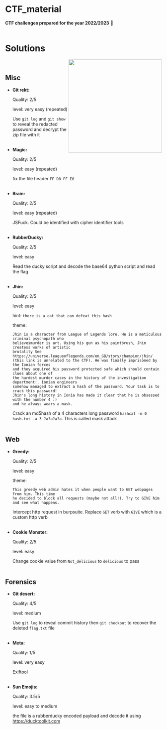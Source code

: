 # CTF_material

**CTF challenges prepared for the year 2022/2023** :space_invader:<br/><br/>
 
# Solutions

<img align="right" src="https://user-images.githubusercontent.com/35840617/171266140-a7f88018-c359-4ad1-955d-f96d54bfbdc1.png" width="300">
<br/>

## Misc
- **Git rekt:**

    Quality: 2/5
    
    level: very easy (repeated)

    Use `git log` and `git show` to reveal the redacted password and decrypt the zip file with it<br/><br/>

- **Magic:**

    Quality: 2/5
    
    level: easy (repeated)

    fix the file header `FF D8 FF E0`<br/><br/>
    
- **Brain:**

    Quality: 2/5
    
    level: easy (repeated)

    JSFuck. Could be identified with cipher identifier tools<br/><br/>
    
- **RubberDucky:**

    Quality: 2/5
    
    level: easy
    
    Read the ducky script and decode the base64 python script and read the flag<br/><br/> 

- **Jhin:**

    Quality: 2/5
    
    level: easy
    
    hint: `there is a cat that can defeat this hash`
    
    theme: 
    ```
    Jhin is a character from League of Legends lore. He is a meticulous criminal psychopath who 
    believesmurder is art. Using his gun as his paintbrush, Jhin createss works of artistic 
    brutality See https://universe.leagueoflegends.com/en_GB/story/champion/jhin/ 
    (this link is unrelated to the CTF). He was finally imprisoned by the Ionian forces 
    and they acquired his password protected safe which should contain clues about one of 
    the hardest murder cases in the history of the investigation department!. Ionian engineers 
    somehow managed to extract a hash of the password. Your task is to crack this password! 
    Jhin's long history in Ionia has made it clear that he is obsessed with the number 4 :) 
    and he always wears a mask.
    ```
    
    Crack an md5hash of a 4 characters long password `hashcat -m 0 hash.txt -a 3 ?a?a?a?a`. This is called mask attack<br/><br/>  

## Web
- **Greedy:**
   
   Quality: 2/5
   
   level: easy
   
   theme: 
    ```
    This greedy web admin hates it when people want to GET webpages from him. This time 
    he decided to block all requests (maybe not all!). Try to GIVE him and see what happens.
    ```

   Intercept http request in burpsuite. Replace `GET` verb with `GIVE` which is a custom http verb<br/><br/>

- **Cookie Monster:**
   
   Quality: 2/5
   
   level: easy

   Change cookie value from `Not_delicious` to `delicious` to pass<br/><br/>
    

## Forensics

- **Git desert:**

    Quality: 4/5
    
    level: medium

    Use `git log` to reveal commit history then `git checkout` to recover the deleted `flag.txt` file<br/><br/>


- **Meta:**

    Quality: 1/5
    
    level: very easy

    Exiftool<br/><br/>
   

- **Sun Emojis:**

    Quality: 3.5/5
    
    level: easy to medium
    
     the file is a rubberducky encoded payload and decode it using https://ducktoolkit.com<br/><br/>  
    

